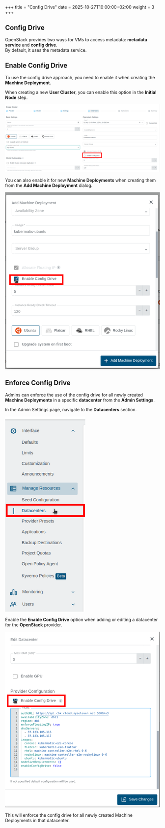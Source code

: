 +++
title = "Config Drive"
date = 2025-10-27T10:00:00+02:00
weight = 3
+++

## Config Drive

OpenStack provides two ways for VMs to access metadata: **metadata service** and **config drive**.  
By default, it uses the metadata service.

## Enable Config Drive

To use the config drive approach, you need to enable it when creating the **Machine Deployment**.

When creating a new **User Cluster**, you can enable this option in the **Initial Node** step.

![Enable Config Drive From Wizard](./images/cluster-wizard.png?classes=shadow,border "Enable Config Drive From Wizard")

You can also enable it for new **Machine Deployments** when creating them from the **Add Machine Deployment** dialog.

![Enable Config Drive From Add MD Dialog](./images/add-machine-deployment.png?classes=shadow,border "Enable Config Drive From Add MD Dialog")

## Enforce Config Drive

Admins can enforce the use of the config drive for all newly created **Machine Deployments** in a specific **datacenter** from the **Admin Settings**.

In the Admin Settings page, navigate to the **Datacenters** section.

![Navigate To Datacenters Settings](./images/navigate-datacenters.png?classes=shadow,border "Navigate To Datacenters Settings")

Enable the **Enable Config Drive** option when adding or editing a datacenter for the **OpenStack** provider.

![Enforce To Datacenters](./images/enforce-to-datacenters.png?classes=shadow,border "Enforce To Datacenters")

This will enforce the config drive for all newly created Machine Deployments in that datacenter.

